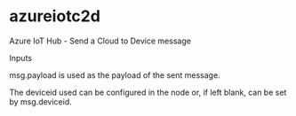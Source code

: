 # azureiotc2d 
Azure IoT Hub - Send a Cloud to Device message

Inputs

msg.payload is used as the payload of the sent message.

The deviceid used can be configured in the node or, if left blank, can be set by msg.deviceid.
